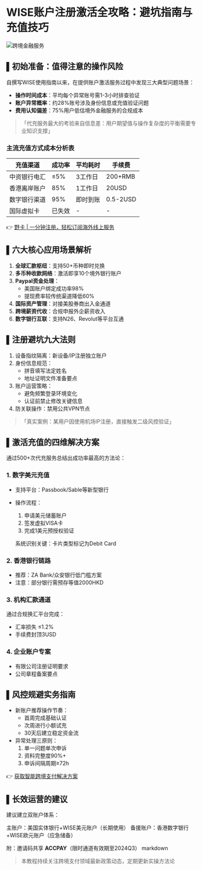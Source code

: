 # WISE账户注册激活全攻略：避坑指南与充值技巧

![跨境金融服务](https://bbtdd.com/yeka)

## ▌初始准备：值得注意的操作风险
自撰写WISE使用指南以来，在提供账户激活服务过程中发现三大典型问题场景：
- **操作时间成本**：平均每个异常账号需1-3小时排查验证
- **账户异常概率**：约28%账号涉及身份信息或充值验证问题
- **费用认知偏差**：75%用户低估境外金融服务的合规成本

> 「代充服务最大的考验来自信息差：用户期望值与操作复杂度的平衡需要专业知识支撑」

### 主流充值方式成本分析表
| 充值渠道       | 成功率 | 平均耗时 | 手续费   |
|----------------|--------|----------|----------|
| 中资银行电汇   | ≤5%    | 3工作日  | 200+RMB  |
| 香港离岸账户   | 85%    | 1工作日  | 20USD    |
| 数字银行渠道   | 95%    | 即时到账 | 0.5-2USD |
| 国际虚拟卡     | 已失效 | -        | -        |

👉 [野卡 | 一分钟注册，轻松订阅海外线上服务](https://bbtdd.com/yeka)

## ▌六大核心应用场景解析
1. **全球汇款枢纽**：支持50+币种即时兑换
2. **多币种收款网络**：激活即享10个境外银行账户
3. **Paypal资金处理**：
   - 美国账户绑定成功率98%
   - 提现费率较传统渠道降低60%
4. **国际资产管理**：对接美股券商出入金通道
5. **跨境薪资代收**：合规申报外企薪资收入
6. **数字银行互联**：支持N26、Revolut等平台互通

## ▌注册避坑九大法则
1. 设备指纹隔离：新设备/IP注册独立账户
2. 身份信息规范：
   - 拼音填写法定姓名
   - 地址证明文件准备要点
3. 账户运营策略：
   - 避免频繁登录环境变化
   - 认证前禁止修改关键信息
4. 防关联操作：禁用公共VPN节点

> 「真实案例：某用户因使用机场IP注册，直接触发二级风控验证」

## ▌激活充值的四维解决方案
通过500+次代充服务总结出成功率最高的方法论：

### 1. 数字美元充值
- 支持平台：Passbook/Sable等新型银行
- 操作流程：
  1. 申请美元储蓄账户
  2. 签发虚拟VISA卡
  3. 完成1美元预授权验证
  
  系统识别关键：卡片类型标记为Debit Card
  

### 2. 香港银行链路
- 推荐：ZA Bank/众安银行低门槛方案
- 注意：部分银行需预存等值2000HKD

### 3. 机构汇款通道
通过合规换汇平台完成：
- 汇率损失 ≤1.2%
- 手续费封顶3USD

### 4. 企业账户专案
- 有限公司注册证明要求
- 公司章程备案要点

## ▌风控规避实务指南
- 新账户推荐操作节奏：
  - 首周完成基础认证
  - 次周进行小额试充
  - 30天后建立稳定资金流
- 异常处理三原则：
  1. 单一问题单次申诉
  2. 资料完整度90%+
  3. 申诉间隔周期≥72h

👉 [获取智能跨境支付解决方案](https://bbtdd.com/yeka)

## ▌长效运营的建议
建议建立双账户体系：

主账户：美国实体银行+WISE美元账户（长期使用）
备援账户：香港数字银行+WISE欧元账户（应急储备）


附：邀请码共享 **ACCPAY**（限时通道有效期至2024Q3）
markdown

> 本教程持续关注跨境支付领域最新政策动态，定期更新实操方法论